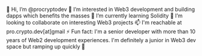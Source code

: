 👋 Hi, I’m @procryptodev
👀 I’m interested in Web3 development and building dapps which benefits the masses
🌱 I’m currently learning Solidity
💞️ I’m looking to collaborate on interesting Web3 projects
📫 I'm reachable at pro.crypto.dev[at]gmail
⚡ Fun fact: I'm a senior developer with more than 10 years of Web2 development experiences. I'm definitely a junior in Web3 dev space but ramping up quickly 🚀

<!---
procryptodev/procryptodev is a ✨ special ✨ repository because its `README.md` (this file) appears on your GitHub profile.
You can click the Preview link to take a look at your changes.
--->
